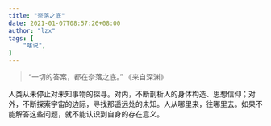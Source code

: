 ```yaml
---
title: "奈落之底"
date: 2021-01-07T08:57:26+08:00
author: "lzx"
tags: [
    "瞎说",
]
---
```


> “一切的答案，都在奈落之底。”
> 《来自深渊》

人类从未停止对未知事物的探寻。对内，不断剖析人的身体构造、思想信仰；对外，不断探索宇宙的边际，寻找那遥远处的未知。人从哪里来，往哪里去。如果不能解答这些问题，就不能认识到自身的存在意义。  

